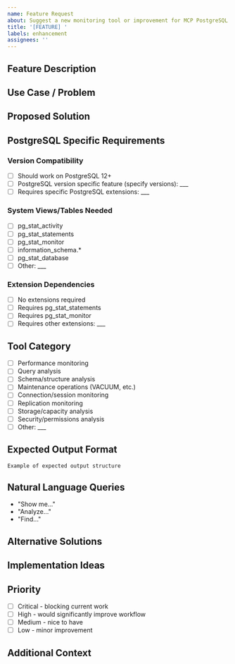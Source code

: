 ```yaml
---
name: Feature Request
about: Suggest a new monitoring tool or improvement for MCP PostgreSQL Operations
title: '[FEATURE] '
labels: enhancement
assignees: ''
---
```


## Feature Description
<!-- A clear and concise description of the feature you'd like to see -->

## Use Case / Problem
<!-- What problem would this feature solve? What's your use case? -->

## Proposed Solution
<!-- Describe the solution you'd like to see implemented -->

## PostgreSQL Specific Requirements
### Version Compatibility
- [ ] Should work on PostgreSQL 12+
- [ ] PostgreSQL version specific feature (specify versions): ___
- [ ] Requires specific PostgreSQL extensions: ___

### System Views/Tables Needed
<!-- List the PostgreSQL system views or tables this feature would use -->
- [ ] pg_stat_activity
- [ ] pg_stat_statements
- [ ] pg_stat_monitor  
- [ ] information_schema.*
- [ ] pg_stat_database
- [ ] Other: ___

### Extension Dependencies
- [ ] No extensions required
- [ ] Requires pg_stat_statements
- [ ] Requires pg_stat_monitor
- [ ] Requires other extensions: ___

## Tool Category
<!-- What type of monitoring tool would this be? -->
- [ ] Performance monitoring
- [ ] Query analysis
- [ ] Schema/structure analysis
- [ ] Maintenance operations (VACUUM, etc.)
- [ ] Connection/session monitoring
- [ ] Replication monitoring
- [ ] Storage/capacity analysis
- [ ] Security/permissions analysis
- [ ] Other: ___

## Expected Output Format
<!-- Describe what kind of data this tool should return -->
```
Example of expected output structure
```

## Natural Language Queries
<!-- Provide examples of how users would ask for this information -->
- "Show me..."
- "Analyze..."
- "Find..."

## Alternative Solutions
<!-- Are there existing tools or workarounds you've considered? -->

## Implementation Ideas
<!-- If you have ideas about how this could be implemented, share them -->

## Priority
<!-- How important is this feature to you? -->
- [ ] Critical - blocking current work
- [ ] High - would significantly improve workflow
- [ ] Medium - nice to have
- [ ] Low - minor improvement

## Additional Context
<!-- Add any other context, screenshots, or examples about the feature request -->
